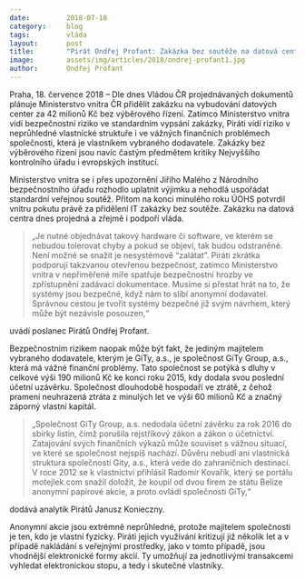 ```yaml
---
date:         2018-07-18
category:     blog
tags:         vláda
layout:       post
title:        "Pirát Ondřej Profant: Zakázka bez soutěže na datová centra vzbuzuje podezření"
image:        assets/img/articles/2018/ondrej-profant1.jpg
author:       Ondřej Profant
---
```


Praha, 18. července 2018 – Dle dnes Vládou ČR projednávaných dokumentů plánuje Ministerstvo vnitra ČR přidělit zakázku na vybudování datových center za 42 milionů Kč bez výběrového řízení. Zatímco Ministerstvo vnitra vidí bezpečnostní riziko ve standardním vypsání zakázky, Piráti vidí riziko v neprůhledné vlastnické struktuře i ve vážných finančních problémech společnosti, která je vlastníkem vybraného dodavatele. Zakázky bez výběrového řízení jsou navíc častým předmětem kritiky Nejvyššího kontrolního úřadu i evropských institucí.

Ministerstvo vnitra se i přes upozornění Jiřího Malého z Národního bezpečnostního úřadu rozhodlo uplatnit výjimku a nehodlá uspořádat standardní veřejnou soutěž. Přitom na konci minulého roku ÚOHS potvrdil vnitru pokutu právě za přidělení IT zakázky bez soutěže. Zakázku na datová centra dnes projedná a zřejmě i podpoří vláda.

> „Je nutné objednávat takový hardware či software, ve kterém se nebudou tolerovat chyby a pokud se objeví, tak budou odstraněné. Není možné se snažit je nesystémově “zalátat”. Piráti zkrátka podporují takzvanou otevřenou bezpečnost, zatímco Ministerstvo vnitra v nepřiměřené míře spatřuje bezpečnostní hrozby ve zpřístupnění zadávací dokumentace. Musíme si přestat hrát na to, že systémy jsou bezpečné, když nám to slíbí anonymní dodavatel. Správnou cestou je tvořit systémy bezpečné již svým návrhem, který může být nezávisle posouzen,“ 

uvádí poslanec Pirátů Ondřej Profant.

Bezpečnostním rizikem naopak může být fakt, že jediným majitelem vybraného dodavatele, kterým je GiTy, a.s., je společnost GiTy Group, a.s., která má vážné finanční problémy. Tato společnost se potýká s dluhy v celkové výši 190 milionů Kč ke konci roku 2015, kdy dodala svou poslední účetní uzávěrku. Společnost dlouhodobě hospodaří ve ztrátě, z čehož pramení neuhrazená ztráta z minulých let ve výši 60 milionů Kč a značný záporný vlastní kapitál.

> „Společnost GiTy Group, a.s. nedodala účetní závěrku za rok 2016 do sbírky listin, čímž porušila rejstříkový zákon a zákon o účetnictví. Zatajování svých finančních výkazů může souviset s vážnou situací, ve které se společnost nejspíš nachází. Důvěru nebudí ani vlastnická struktura společnosti Gity, a.s., která vede do zahraničních destinací. V roce 2012 se k vlastnictví přihlásil Radomír Kovařík, který se portálu motejlek.com snažil doložit, že koupil od dvou firem ze státu Belize anonymní papírové akcie, a proto ovládl společnosti GiTy,“ 

dodává analytik Pirátů Janusz Konieczny.

Anonymní akcie jsou extrémně neprůhledné, protože majitelem společnosti je ten, kdo je vlastní fyzicky. Piráti jejich využívání kritizují již několik let a v případě nakládání s veřejnými prostředky, jako v tomto případě, jsou vhodnější elektronické formy akcií. Ty umožňují za jednotlivými transakcemi vyhledat elektronickou stopu, a tedy i skutečné vlastníky.
